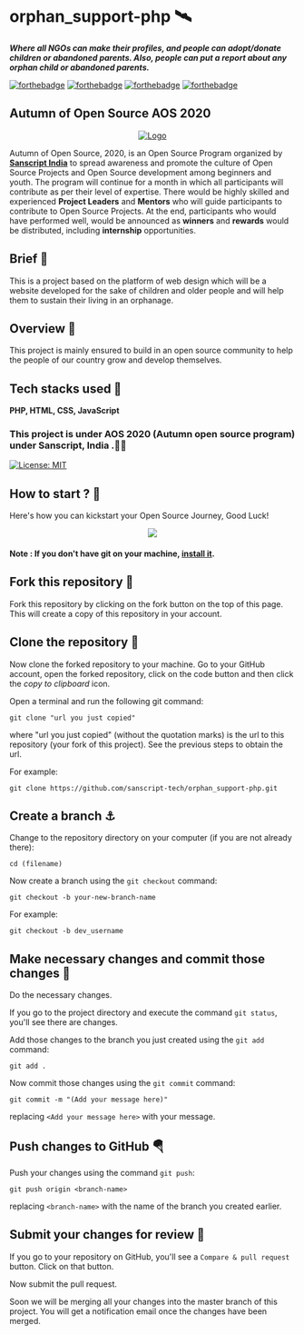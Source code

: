 # orphan_support-php 🛰
***Where all NGOs can make their profiles, and people can adopt/donate children or abandoned parents. Also, people can put a report about any orphan child or abandoned parents.***

[![forthebadge](https://forthebadge.com/images/badges/built-by-developers.svg)](https://forthebadge.com)
[![forthebadge](https://forthebadge.com/images/badges/built-with-love.svg)](https://forthebadge.com)
[![forthebadge](https://forthebadge.com/images/badges/made-with-javascript.svg)](https://forthebadge.com)
[![forthebadge](https://forthebadge.com/images/badges/built-with-swag.svg)](https://forthebadge.com)



## Autumn of Open Source AOS 2020

<p align="center">
  <a href="https://sanscript.tech/">
    <img src="https://avatars3.githubusercontent.com/t/4187434?s=280&v=4" alt="Logo">
  </a>
  
Autumn of Open Source, 2020, is an Open Source Program organized by [**Sanscript India**](https://sanscript.tech) to spread awareness and promote the culture of Open Source Projects and Open Source development among beginners and youth. The program will continue for a month in which all participants will contribute as per their level of expertise. There would be highly skilled and experienced **Project Leaders** and **Mentors** who will guide participants to contribute to Open Source Projects. At the end, participants who would have performed well, would be announced as **winners** and **rewards** would be distributed, including **internship** opportunities.
 
 ## Brief 🎏
This is a project based on the platform of web design which will be a website developed for the sake of children and older people and will help them to sustain their living in an orphanage.



 ## Overview 🎃
  This project is mainly ensured to build in an open source community to help the people of our country grow and develop themselves.

## Tech stacks used 🛴

**PHP, HTML, CSS, JavaScript**

 ### This project is under AOS 2020 (Autumn open source program) under Sanscript, India .🎉🎊

[![License: MIT](https://img.shields.io/badge/License-MIT-green.svg)](https://opensource.org/licenses/MIT)



 ## How to start ? 🎪

Here's how you can kickstart your Open Source Journey, Good Luck!
<p align="center">
  <img src="https://media.giphy.com/media/j1Xyt3DHfJcmk/giphy.gif" />
</p>

#### **Note** : If you don't have git on your machine, [install it](https://help.github.com/articles/set-up-git/).

## Fork this repository 🚀

Fork this repository by clicking on the fork button on the top of this page.
This will create a copy of this repository in your account.

## Clone the repository 🏁

Now clone the forked repository to your machine. Go to your GitHub account, open the forked repository, click on the code button and then click the _copy to clipboard_ icon.

Open a terminal and run the following git command:

```
git clone "url you just copied"
```

where "url you just copied" (without the quotation marks) is the url to this repository (your fork of this project). See the previous steps to obtain the url.


For example:

```
git clone https://github.com/sanscript-tech/orphan_support-php.git
```




## Create a branch ⚓

Change to the repository directory on your computer (if you are not already there):

```
cd (filename)
```

Now create a branch using the `git checkout` command:

```
git checkout -b your-new-branch-name
```

For example:

```
git checkout -b dev_username
```

## Make necessary changes and commit those changes 🚏

Do the necessary changes.

If you go to the project directory and execute the command `git status`, you'll see there are changes.

Add those changes to the branch you just created using the `git add` command:

```
git add .
```

Now commit those changes using the `git commit` command:

```
git commit -m "(Add your message here)"
```

replacing `<Add your message here>` with your message.

## Push changes to GitHub 🪂

Push your changes using the command `git push`:

```
git push origin <branch-name>
```

replacing `<branch-name>` with the name of the branch you created earlier.

## Submit your changes for review 🚩

If you go to your repository on GitHub, you'll see a `Compare & pull request` button. Click on that button.

Now submit the pull request.

Soon we will be merging all your changes into the master branch of this project. You will get a notification email once the changes have been merged.

